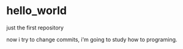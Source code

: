 # hello_world
just the first repository

now i try to change commits, i'm going to study how to programing.
